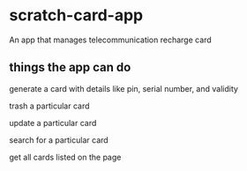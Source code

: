 # scratch-card-app


An app that manages telecommunication recharge card

## things the app can do

generate a card with details like pin, serial number, and validity

trash a particular card

update a particular card

search for a particular card

get all cards listed on the page
